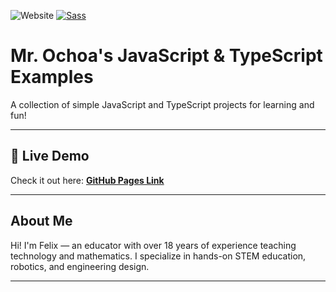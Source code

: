 ![Website](https://img.shields.io/website?url=https%3A%2F%2Ffelixthecat8a.github.io%2Fexample%2F)
[![Sass](https://img.shields.io/badge/styled_with-Sass-cc6699?logo=sass&logoColor=white)](https://lesscss.org/)

# **Mr. Ochoa's JavaScript & TypeScript Examples**  
A collection of simple JavaScript and TypeScript projects for learning and fun!

---

## **🚀 Live Demo**
Check it out here: **[GitHub Pages Link](https://felixthecat8a.github.io/example/)**

---

## About Me
Hi! I'm Felix — an educator with over 18 years of experience teaching technology and mathematics.
I specialize in hands-on STEM education, robotics, and engineering design.

---
